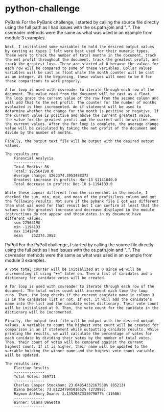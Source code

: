 # python-challenge

PyBank
    For the PyBank challenge, I started by calling the source file directly using the full path as I had issues with the os.path.join and "..". The csvreader methods were the same as what was used in an example from module 3 examples.

    Next, I initialized some variables to hold the desired output values by casting as types I felt were best used for their numeric types. These were to track the number of total months in the document, track the net profit throughout the document, track the greatest profit, and track the greatest loss. These are started at 0 because the values for each row will be compared to some of these variables. Dollar values variables will be cast as float while the month counter will be cast as an integer. At the beginning, these values will need to be 0 for these comparisons to work properly. 

    A for loop is used with csvreader to iterate through each row of the document. The value read from the document will be cast as a float. The loop grabs the current value of the row from the second column and will add that to the net profit. The counter for the number of months evaluated is then incremented. An if statement will be used to determine whether the change for the month is positive or negative. If the current value is positive and above the current greatest value, the value for the greatest profit and the current will be written over the current values. After the for loop is complete, the average change value will be calculated by taking the net profit of the document and divide by the number of months.

    Finally, the output text file will be output with the desired output values.
    
    The results are
        Financial Analysis
        --------------
        Total Months: 86
        Total: $22564198.0
        Average change: $262374.3953488372
        Greatest increase in profits: Mar-13 $1141840.0
        Total decrease in profits: Dec-10 $-1194133.0

    While these appear different from the screenshot in the module, I checked the sum, min, max, and mean of the profit/loss column and got the following results. Not sure if the pybank file I got was different than what was used for that result but I can confirm at least that the values in the greatest increase and decrease displayed in the module instructions do not appear and those dates in my document have different values.
        sum	22564198
        min	-1194133
        max	1141840
        mean	262374.3953


PyPoll
    For the PyPoll challenge, I started by calling the source file directly using the full path as I had issues with the os.path.join and "..". The csvreader methods were the same as what was used in an example from module 3 examples.

    A vote total counter will be initialized at 0 since we will be incrementing it using "+=" later on. Then a list of canidates and a dictionary for canidate votes will be created.

    A for loop is used with csvreader to iterate through each row of the document. The total votes count will increment each time the loop runs. Then, the loop checks if the current canidate name in column 3 is in the canidates list or not. If not, it will add the canidate's name into the list and the canidate votes dictionary. Their vote count will be initialized at 0. Then, the vote count for the canidate in the dictionary will be incremented.

    Finally, the output text file will be output with the desired output values. A variable to count the highest vote count will be created for comparison in an if statement while outputting canidate results. While printing the results, we will calculate the percentage of votes for each canidate by dividing their votes by the number of total votes. Then, their count of votes will be compared against the current highest count. If it is higher, their name will be updated to the variable holding the winner name and the highest vote count variable will be updated.

    The results are:
        Election Results
        --------------
        Total Votes: 369711
        --------------
        Charles Casper Stockham: 23.04854332167558% (85213)
        Diana DeGette: 73.81224794501652% (272892)
        Raymon Anthony Doane: 3.1392087333079077% (11606)
        --------------
        Winner: Diana DeGette
        --------------